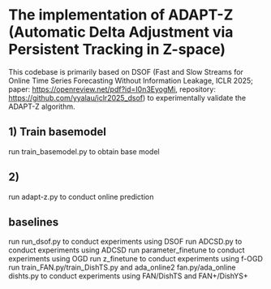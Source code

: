 # The implementation of ADAPT-Z (Automatic Delta Adjustment via Persistent Tracking in Z-space)
This codebase is primarily based on DSOF (Fast and Slow Streams for Online Time Series Forecasting Without Information Leakage, ICLR 2025; paper: https://openreview.net/pdf?id=I0n3EyogMi, repository: https://github.com/yyalau/iclr2025_dsof) to experimentally validate the ADAPT-Z algorithm.

## 1) Train basemodel
run train_basemodel.py to obtain base model

## 2)
run adapt-z.py to conduct online prediction

## baselines
run run_dsof.py to conduct experiments using DSOF
run ADCSD.py to conduct experiments using ADCSD
run parameter_finetune to conduct experiments using OGD
run z_finetune to conduct experiments using f-OGD
run train_FAN.py/train_DishTS.py and ada_online2 fan.py/ada_online dishts.py to conduct experiments using FAN/DishTS and FAN+/DishYS+

